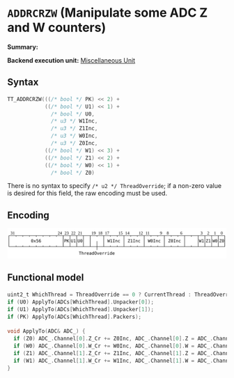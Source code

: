 # `ADDRCRZW` (Manipulate some ADC Z and W counters)

**Summary:**

**Backend execution unit:** [Miscellaneous Unit](MiscellaneousUnit.md)

## Syntax

```c
TT_ADDRCRZW(((/* bool */ PK) << 2) +
            ((/* bool */ U1) << 1) +
              /* bool */ U0,
              /* u3 */ W1Inc,
              /* u3 */ Z1Inc,
              /* u3 */ W0Inc,
              /* u3 */ Z0Inc,
            ((/* bool */ W1) << 3) +
            ((/* bool */ Z1) << 2) +
            ((/* bool */ W0) << 1) +
              /* bool */ Z0)
```

There is no syntax to specify `/* u2 */ ThreadOverride`; if a non-zero value is desired for this field, the raw encoding must be used.

## Encoding

![](../../../Diagrams/Out/Bits32_ADDRCRZW.svg)

## Functional model

```c
uint2_t WhichThread = ThreadOverride == 0 ? CurrentThread : ThreadOverride - 1;
if (U0) ApplyTo(ADCs[WhichThread].Unpacker[0]);
if (U1) ApplyTo(ADCs[WhichThread].Unpacker[1]);
if (PK) ApplyTo(ADCs[WhichThread].Packers);

void ApplyTo(ADC& ADC_) {
  if (Z0) ADC_.Channel[0].Z_Cr += Z0Inc, ADC_.Channel[0].Z = ADC_.Channel[0].Z_Cr;
  if (W0) ADC_.Channel[0].W_Cr += W0Inc, ADC_.Channel[0].W = ADC_.Channel[0].W_Cr;
  if (Z1) ADC_.Channel[1].Z_Cr += Z1Inc, ADC_.Channel[1].Z = ADC_.Channel[1].Z_Cr;
  if (W1) ADC_.Channel[1].W_Cr += W1Inc, ADC_.Channel[1].W = ADC_.Channel[1].W_Cr;
}
```
